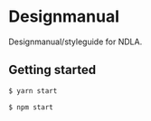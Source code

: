 # Designmanual

Designmanual/styleguide for NDLA.

## Getting started

```sh
$ yarn start
```

```sh
$ npm start
```
